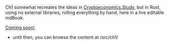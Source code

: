 Ch1 somewhat recreates the ideas in [Cryptoeconomics.Study](https://cryptoeconomics.study), but in Rust, using no external libraries, rolling everything by hand, here in a live editable mdBook.

[Coming soon!](https://burrrata.github.io/cryptoeconomics.study_rust_edition/intro.html).
- until then, you can browse the content at /src/ch1/
